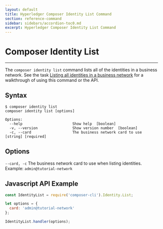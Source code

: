 ```yaml
---
layout: default
title: Hyperledger Composer Identity List Command
section: reference-command
sidebar: sidebars/accordion-toc0.md
excerpt: Hyperledger Composer Identity List Command
---
```


# Composer Identity List

---

The `composer identity list` command lists all of the identities in a business network.
See the task [Listing all identities in a business network](../managing/identity-list.html)
for a walkthrough of using this command or the API.

## Syntax

```
$ composer identity list
composer identity list [options]

Options:
  --help                       Show help  [boolean]
  -v, --version                Show version number  [boolean]
  -c, --card                   The business network card to use [string] [required]
```

## Options

`--card, -c`
The business network card to use when listing identities.
Example: `admin@tutorial-network`

## Javascript API Example

``` javascript
const IdentityList = require('composer-cli').Identity.List;

let options = {
  card: 'admin@tutorial-network'
};

IdentityList.handler(options);
```
